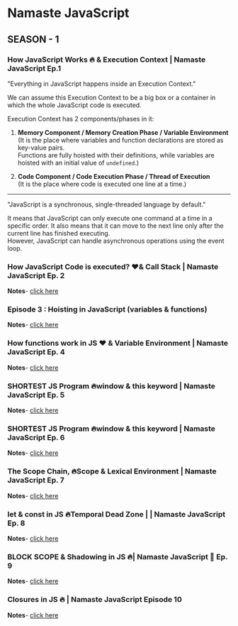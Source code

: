 # Namaste JavaScript

## SEASON - 1

### How JavaScript Works 🔥 & Execution Context | Namaste JavaScript Ep.1

"Everything in JavaScript happens inside an Execution Context."

We can assume this Execution Context to be a big box or a container in which the whole JavaScript code is executed.

Execution Context has 2 components/phases in it:

1) **Memory Component / Memory Creation Phase / Variable Environment**  
(It is the place where variables and function declarations are stored as key-value pairs.  
Functions are fully hoisted with their definitions, while variables are hoisted with an initial value of `undefined`.)

2) **Code Component / Code Execution Phase / Thread of Execution**  
(It is the place where code is executed one line at a time.)

---

"JavaScript is a synchronous, single-threaded language by default."

It means that JavaScript can only execute one command at a time in a specific order. It also means that it can move to the next line only after the current line has finished executing.  
However, JavaScript can handle asynchronous operations using the event loop.

### How JavaScript Code is executed? ❤️& Call Stack | Namaste JavaScript Ep. 2

**Notes**- [click here](https://alok722.github.io/namaste-javascript-notes/dist/lectures.html#episode-2--how-js-is-executed--call-stack)

### Episode 3 : Hoisting in JavaScript (variables & functions)

**Notes**- [click here](https://alok722.github.io/namaste-javascript-notes/dist/lectures.html#episode-3--hoisting-in-javascript-variables--functions)


### How functions work in JS ❤️ & Variable Environment | Namaste JavaScript Ep. 4

**Notes**- [click here](https://alok722.github.io/namaste-javascript-notes/dist/lectures.html#episode-4--functions-and-variable-environments)

### SHORTEST JS Program 🔥window & this keyword | Namaste JavaScript Ep. 5

**Notes**- [click here](https://alok722.github.io/namaste-javascript-notes/dist/lectures.html#episode-5--shortest-js-program-window--this-keyword)

### SHORTEST JS Program 🔥window & this keyword | Namaste JavaScript Ep. 6

**Notes**- [click here](https://alok722.github.io/namaste-javascript-notes/dist/lectures.html#episode-6--undefined-vs-not-defined-in-js)

### The Scope Chain, 🔥Scope & Lexical Environment | Namaste JavaScript Ep. 7

**Notes**- [click here](https://alok722.github.io/namaste-javascript-notes/dist/lectures.html#episode-7--the-scope-chain-scope--lexical-environment)

### let & const in JS 🔥Temporal Dead Zone | | Namaste JavaScript Ep. 8

**Notes**- [click here](https://alok722.github.io/namaste-javascript-notes/dist/lectures.html#episode-8--let--const-in-js-temporal-dead-zone)

### BLOCK SCOPE & Shadowing in JS 🔥| Namaste JavaScript 🙏 Ep. 9

**Notes**- [click here](https://alok722.github.io/namaste-javascript-notes/dist/lectures.html#episode-9--block-scope--shadowing-in-js)

### Closures in JS 🔥 | Namaste JavaScript Episode 10

**Notes**- [click here](https://alok722.github.io/namaste-javascript-notes/dist/lectures.html#episode-10--closures-in-js)

 